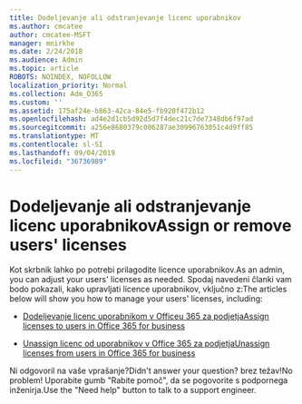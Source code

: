 ```yaml
---
title: Dodeljevanje ali odstranjevanje licenc uporabnikov
ms.author: cmcatee
author: cmcatee-MSFT
manager: mnirkhe
ms.date: 2/24/2018
ms.audience: Admin
ms.topic: article
ROBOTS: NOINDEX, NOFOLLOW
localization_priority: Normal
ms.collection: Adm_O365
ms.custom: ''
ms.assetid: 175af24e-b863-42ca-84e5-fb920f472b12
ms.openlocfilehash: ad4e2d1cb5d92d5d7f4dec21c7de7348db6f97ad
ms.sourcegitcommit: a256e8680379c006287ae30996763051c4d9ff85
ms.translationtype: MT
ms.contentlocale: sl-SI
ms.lasthandoff: 09/04/2019
ms.locfileid: "36736989"
---
```

# <a name="assign-or-remove-users-licenses"></a><span data-ttu-id="f9a06-102">Dodeljevanje ali odstranjevanje licenc uporabnikov</span><span class="sxs-lookup"><span data-stu-id="f9a06-102">Assign or remove users' licenses</span></span>

<span data-ttu-id="f9a06-103">Kot skrbnik lahko po potrebi prilagodite licence uporabnikov.</span><span class="sxs-lookup"><span data-stu-id="f9a06-103">As an admin, you can adjust your users' licenses as needed.</span></span> <span data-ttu-id="f9a06-104">Spodaj navedeni članki vam bodo pokazali, kako upravljati licence uporabnikov, vključno z:</span><span class="sxs-lookup"><span data-stu-id="f9a06-104">The articles below will show you how to manage your users' licenses, including:</span></span>
  
- [<span data-ttu-id="f9a06-105">Dodeljevanje licenc uporabnikom v Officeu 365 za podjetja</span><span class="sxs-lookup"><span data-stu-id="f9a06-105">Assign licenses to users in Office 365 for business</span></span>](https://docs.microsoft.com//office365/admin/subscriptions-and-billing/assign-licenses-to-users)

- [<span data-ttu-id="f9a06-106">Unassign licenc od uporabnikov v Office 365 za podjetja</span><span class="sxs-lookup"><span data-stu-id="f9a06-106">Unassign licenses from users in Office 365 for business</span></span>](https://docs.microsoft.com//office365/admin/subscriptions-and-billing/remove-licenses-from-users)

<span data-ttu-id="f9a06-107">Ni odgovoril na vaše vprašanje?</span><span class="sxs-lookup"><span data-stu-id="f9a06-107">Didn't answer your question?</span></span> <span data-ttu-id="f9a06-108">brez težav!</span><span class="sxs-lookup"><span data-stu-id="f9a06-108">No problem!</span></span> <span data-ttu-id="f9a06-109">Uporabite gumb "Rabite pomoč", da se pogovorite s podpornega inženirja.</span><span class="sxs-lookup"><span data-stu-id="f9a06-109">Use the "Need help" button to talk to a support engineer.</span></span>